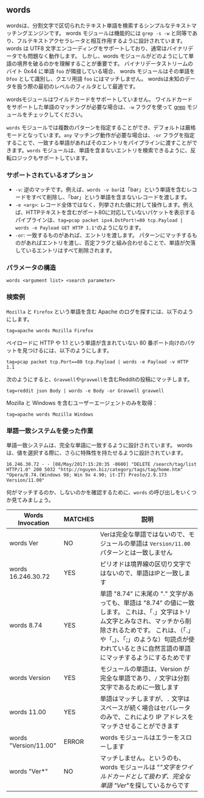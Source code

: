 ## words

wordsは、分割文字で区切られたテキスト単語を検索するシンプルなテキストマッチングエンジンです。 words モジュールは機能的には `grep -s -w` と同等であり、フルテキストアクセラレータと相互作用するように設計されています。 words は UTF8 文字エンコーディングをサポートしており、通常はバイナリデータでも問題なく動作します。 しかし、words モジュールがどのようにして単語の境界を破るのかを理解することが重要です。 バイナリデータストリームのバイト 0x44 に単語 `foo` が隣接している場合、 words モジュールはその単語を `Dfoo` として識別し、クエリ用語 `foo` にはマッチしません。 wordsは未知のデータを扱う際の最初のレベルのフィルタとして最適です。

wordsモジュールはワイルドカードをサポートしていません。 ワイルドカードをサポートした単語のマッチングが必要な場合は、`-w` フラグを使って [grep](../grep/grep.md) モジュールをチェックしてください。

`words` モジュールでは複数のパターンを指定することができ、デフォルトは厳格モードとなっています。`any` マッチング動作が必要な場合は、`-or` フラグを指定することで、一致する単語があればそのエントリをパイプラインに渡すことができます。`words` モジュールは、単語を含まないエントリを検索できるように、反転ロジックもサポートしています。

### サポートされているオプション

* `-v`: 逆のマッチです。例えば、`words -v bar`は「bar」という単語を含むレコードをすべて削除し、「bar」という単語を含まないレコードを渡します。
* `-e <arg>`: レコード全体ではなく、列挙された値に対して操作します。例えば、HTTPテキストを含むがポート80に対応していないパケットを表示するパイプラインは、`tag=pcap packet ipv4.DstPort!=80 tcp.Payload | words -e Payload GET HTTP 1.1"`のようになります。
* `-or`: 一致するものがあれば、エントリを渡します。 パターンにマッチするものがあればエントリを渡し、否定フラグと組み合わせることで、単語が欠落しているエントリはすべて削除されます。

### パラメータの構造
```
words <argument list> <search parameter>
```

### 検索例

`Mozilla` と `Firefox` という単語を含む Apache のログを探すには、以下のようにします。

```
tag=apache words Mozilla Firefox
```

ペイロードに HTTP や 1.1 という単語が含まれていない 80 番ポート向けのパケットを見つけるには、以下のようにします。

```
tag=pcap packet tcp.Port==80 tcp.Payload | words -e Payload -v HTTP 1.1
```

次のようにすると、`Gravwell`や`gravwell`を含むRedditの投稿にマッチします。

```
tag=reddit json Body | words -e Body -or Gravwell gravwell
```

Mozilla と Windows を含むユーザーエージェントのみを取得：

```
tag=apache words Mozilla Windows
```

### 単語一致システムを使った作業

単語一致システムは、完全な単語に一致するように設計されています。 wordsは、値を選択する際に、さらに特殊性を持たせるように設計されています。

```
16.246.30.72 - - [08/May/2017:15:20:35 -0600] "DELETE /search/tag/list HTTP/1.0" 200 5032 "http://nguyen.biz/category/tags/tag/home.htm" "Opera/8.74.(Windows 98; Win 9x 4.90; it-IT) Presto/2.9.173 Version/11.00"
```

何がマッチするのか、しないのかを確認するために、`words` の呼び出しをいくつか見てみましょう。

| Words Invocation | MATCHES | 説明 |
|-----------------|---------|-------------|
| words Ver       |   NO    | Verは完全な単語ではないので、モジュールの単語は `Version/11.00` パターンとは一致しません |
| words 16.246.30.72   |   YES    | ピリオドは境界線の区切り文字ではないので、単語はIPと一致します |
| words 8.74   |   YES    | 単語 "8.74" に末尾の "." 文字があっても、単語は "8.74" の値に一致します。 これは、「.」文字はトリム文字とみなされ、マッチから削除されるためです。 これは、（「.」や「,」、「;」のような）句読点が使われているときに自然言語の単語にマッチするようにするためです |
| words Version   |   YES   | モジュールの単語は、Version が完全な単語であり、`/` 文字は分割文字であるために一致します |
| words 11.00     |   YES     | 単語はマッチしますが、`.` 文字はスペースが続く場合はセパレータのみで、これにより IP アドレスをマッチさせることができます |
| words "Version/11.00"   |  ERROR  | words モジュールはエラーをスローします |
| words "Ver*"   |  NO  | マッチしません。というのも、words モジュールは "*"文字をワイルドカードとして扱わず、完全な単語 "Ver*"を探しているからです |
